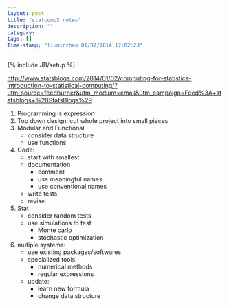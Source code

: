 ```yaml
---
layout: post
title: "statcomp3 notes"
description: ""
category:
tags: []
Time-stamp: "liuminzhao 01/07/2014 17:02:23"
---
```

{% include JB/setup %}

<http://www.statsblogs.com/2014/01/02/computing-for-statistics-introduction-to-statistical-computing/?utm_source=feedburner&utm_medium=email&utm_campaign=Feed%3A+statsblogs+%28StatsBlogs%29>

1. Programming is expression
2. Top down design: cut whole project into small pieces
3. Modular and Functional
   - consider data structure
   - use functions
4. Code:
   - start with smallest
   - documentation
	 - comment
	 - use meaningful names
	 - use conventional names
   - write tests
   - revise
5. Stat
   - consider random tests
   - use simulations to test
	 - Monte carlo
	 - stochastic optimization
6. mutiple systems:
   - use existing packages/softwares
   - specialized tools
	 - numerical methods
	 - regular expressions
   - update:
	 - learn new formula
	 - change data structure
